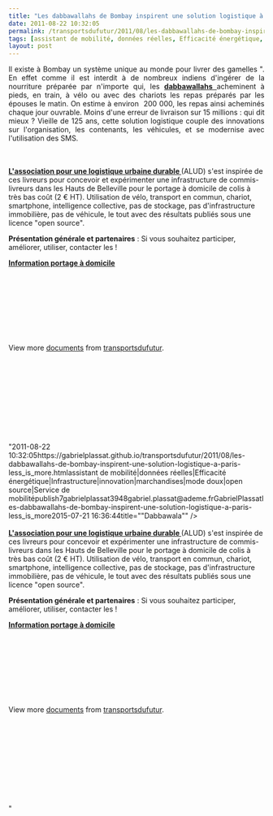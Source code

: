 ```yaml
---
title: "Les dabbawallahs de Bombay inspirent une solution logistique à Paris  #Less_is_more"
date: 2011-08-22 10:32:05
permalink: /transportsdufutur/2011/08/les-dabbawallahs-de-bombay-inspirent-une-solution-logistique-a-paris-less_is_more.html
tags: [assistant de mobilité, données réelles, Efficacité énergétique, Infrastructure, innovation, marchandises, mode doux, open source, Service de mobilité]
layout: post
---
```


<div id="watch-description-text"> <p id="eow-description" style="text-align: justify;">Il existe à Bombay un système unique au monde pour livrer des  gamelles ". En effet comme il est interdit à de nombreux indiens d'ingérer de la nourriture préparée par n'importe qui, les <strong><a href=""http://en.wikipedia.org/wiki/Dabbawala"" target=""_self"">dabbawallahs </a></strong>acheminent à pieds, en train, à vélo ou avec des chariots les repas préparés par les épouses le matin. On estime à environ  200 000, les repas ainsi acheminés chaque jour ouvrable. Moins d'une erreur de livraison sur 15 millions : qui dit mieux ? Vieille de 125 ans, cette solution logistique couple des innovations sur l'organisation, les contenants, les véhicules, et se modernise avec l'utilisation des SMS.</p> <p style=""text-align: justify><a href="https://gabrielplassat.github.io/transportsdufutur/wp-content/uploads/sites/6/old/6a0120a66d2ad4970b015390e51a4a970b-800wi.jpg"" rel=""lightbox""><img rel=""lightbox[]"" alt=""Dabbawala"" class=""asset  asset-image at-xid-6a0120a66d2ad4970b015390e51a4a970b"" src=""/wp-content/uploads/sites/6/old/6a0120a66d2ad4970b015390e51a4a970b-500wi.jpg"" style=""display: block margin-left: auto margin-right: auto title=""Dabbawala"" /></a> <br /> <br /><strong><a href=""http://alud.fr/"" target=""_self"">L'association pour une logistique urbaine durable </a></strong>(ALUD) s'est inspirée de ces livreurs pour concevoir et expérimenter une infrastructure de commis-livreurs dans les Hauts de Belleville pour le portage à domicile de colis à très bas coût (2 € HT). Utilisation de vélo, transport en commun, chariot, smartphone, intelligence collective, pas de stockage, pas d'infrastructure immobilière, pas de véhicule, le tout avec des résultats publiés sous une licence "open source". </p> <p style=""text-align: justify><strong>Présentation générale et partenaires</strong> : Si vous souhaitez participer, améliorer, utiliser, contacter les ! </p></div>  <!--more-->    <div id=""__ss_8956351"" style=""width: 477px><strong style=""display: block margin: 12px 0 4px><a href=""http://www.slideshare.net/transportsdufutur/information-portage-domicile"" title=""Information portage à domicile"">Information portage à domicile</a></strong> <object data=""http://static.slidesharecdn.com/swf/doc_player.swf?doc=informationportagedomicile-110822032420-phpapp02&stripped_title=information-portage-domicile&userName=transportsdufutur"" height=""510"" id=""__sse8956351"" type=""application/x-shockwave-flash"" width=""477""> <param name=""allowFullScreen"" value=""true"" /> <param name=""allowScriptAccess"" value=""always"" /> <param name=""src"" value=""http://static.slidesharecdn.com/swf/doc_player.swf?doc=informationportagedomicile-110822032420-phpapp02&stripped_title=information-portage-domicile&userName=transportsdufutur"" /> <param name=""name"" value=""__sse8956351"" /> <param name=""allowfullscreen"" value=""true"" /> </object> <div style=""padding: 5px 0 12px>View more <a href=""http://www.slideshare.net/"">documents</a> from <a href=""http://www.slideshare.net/transportsdufutur"">transportsdufutur</a>.</div> </div> <p><iframe frameborder=""0"" height=""345"" src=""http://www.youtube.com/embed/q3XLFKWqMiw"" width=""560""></iframe></p>"2011-08-22 10:32:05https://gabrielplassat.github.io/transportsdufutur/2011/08/les-dabbawallahs-de-bombay-inspirent-une-solution-logistique-a-paris-less_is_more.htmlassistant de mobilité|données réelles|Efficacité énergétique|Infrastructure|innovation|marchandises|mode doux|open source|Service de mobilitépublish7gabrielplassat3948gabriel.plassat@ademe.frGabrielPlassatles-dabbawallahs-de-bombay-inspirent-une-solution-logistique-a-paris-less_is_more2015-07-21 16:36:44title=""Dabbawala"" /></a> <br /> <br /><strong><a href=""http://alud.fr/"" target=""_self"">L'association pour une logistique urbaine durable </a></strong>(ALUD) s'est inspirée de ces livreurs pour concevoir et expérimenter une infrastructure de commis-livreurs dans les Hauts de Belleville pour le portage à domicile de colis à très bas coût (2 € HT). Utilisation de vélo, transport en commun, chariot, smartphone, intelligence collective, pas de stockage, pas d'infrastructure immobilière, pas de véhicule, le tout avec des résultats publiés sous une licence "open source". </p> <p style=""text-align: justify><strong>Présentation générale et partenaires</strong> : Si vous souhaitez participer, améliorer, utiliser, contacter les ! </p></div>  <!--more-->    <div id=""__ss_8956351"" style=""width: 477px><strong style=""display: block><a href=""http://www.slideshare.net/transportsdufutur/information-portage-domicile"" title=""Information portage à domicile"">Information portage à domicile</a></strong> <object data=""http://static.slidesharecdn.com/swf/doc_player.swf?doc=informationportagedomicile-110822032420-phpapp02&stripped_title=information-portage-domicile&userName=transportsdufutur"" height=""510"" id=""__sse8956351"" type=""application/x-shockwave-flash"" width=""477""> <param name=""allowFullScreen"" value=""true"" /> <param name=""allowScriptAccess"" value=""always"" /> <param name=""src"" value=""http://static.slidesharecdn.com/swf/doc_player.swf?doc=informationportagedomicile-110822032420-phpapp02&stripped_title=information-portage-domicile&userName=transportsdufutur"" /> <param name=""name"" value=""__sse8956351"" /> <param name=""allowfullscreen"" value=""true"" /> </object> <div style=""padding: 5px 0 12px>View more <a href=""http://www.slideshare.net/"">documents</a> from <a href=""http://www.slideshare.net/transportsdufutur"">transportsdufutur</a>.</div> </div> <p><iframe frameborder=""0"" height=""345"" src=""http://www.youtube.com/embed/q3XLFKWqMiw"" width=""560""></iframe></p>"

